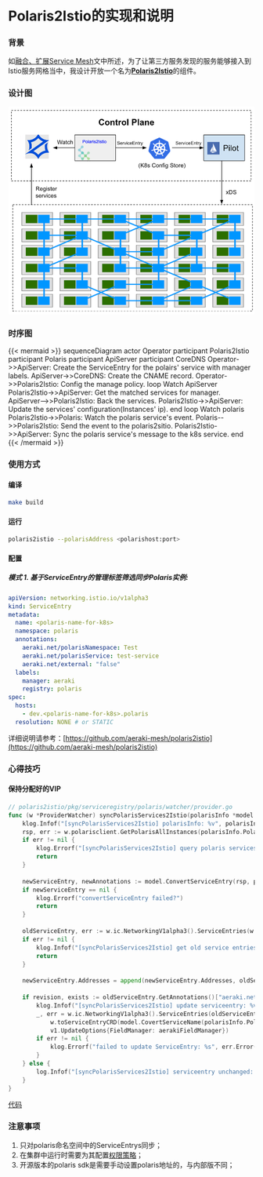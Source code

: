 # Polaris2Istio的实现和说明


### 背景
如[融合、扩展Service Mesh](https://whitefirer.org/posts/2022/08/29/extension-and-expansion-of-service-mesh/)文中所述，为了让第三方服务发现的服务能够接入到Istio服务网格当中，我设计开放一个名为[**Polaris2Istio**](https://github.com/aeraki-mesh/polaris2istio)的组件。

### 设计图
<img src="https://raw.githubusercontent.com/aeraki-mesh/polaris2istio/main/doc/polaris2istio.png"> </img>

### 时序图
{{< mermaid >}}
sequenceDiagram
    actor Operator
    participant Polaris2Istio
    participant Polaris
    participant ApiServer
    participant CoreDNS
    Operator->>ApiServer: Create the ServiceEntry for the polairs' service with manager labels.
    ApiServer->>CoreDNS: Create the CNAME record.
    Operator->>Polaris2Istio: Config the manage policy.
    loop Watch ApiServer
        Polaris2Istio->>ApiServer: Get the matched services for manager.
        ApiServer-->>Polaris2Istio: Back the services.
        Polaris2Istio->>ApiServer:  Update the services' configuration(Instances' ip).
    end
    loop  Watch polaris
        Polaris2Istio->>Polaris: Watch the polaris service's event.
        Polaris-->>Polaris2Istio: Send the event to the polaris2sitio.
        Polaris2Istio->>ApiServer: Sync the polaris service's message to the k8s service.
    end
{{< /mermaid >}}

### 使用方式
#### 编译

```bash
make build
```

#### 运行

```bash
polaris2istio --polarisAddress <polarishost:port>
```

####  配置
##### 模式 1. 基于ServiceEntry的管理标签筛选同步Polaris实例:

```yaml
apiVersion: networking.istio.io/v1alpha3
kind: ServiceEntry
metadata:
  name: <polaris-name-for-k8s>
  namespace: polaris
  annotations:
    aeraki.net/polarisNamespace: Test
    aeraki.net/polarisService: test-service
    aeraki.net/external: "false"
  labels:
    manager: aeraki
    registry: polaris
spec:
  hosts:
    - dev.<polaris-name-for-k8s>.polaris
  resolution: NONE # or STATIC
```
 详细说明请参考：[https://github.com/aeraki-mesh/polaris2istio](https://github.com/aeraki-mesh/polaris2istio)

### 心得技巧
#### 保持分配好的VIP
```go {linenos=table,hl_lines=[22],linenostart=91}
// polaris2istio/pkg/serviceregistry/polaris/watcher/provider.go 
func (w *ProviderWatcher) syncPolarisServices2Istio(polarisInfo *model.PolarisInfo) {
	klog.Infof("[syncPolarisServices2Istio] polarisInfo: %v", polarisInfo)
	rsp, err := w.polarisclient.GetPolarisAllInstances(polarisInfo.PolarisNamespace, polarisInfo.PolarisService)
	if err != nil {
		klog.Errorf("[syncPolarisServices2Istio] query polaris services' instances failed, err: %v", err.Error())
		return
	}

	newServiceEntry, newAnnotations := model.ConvertServiceEntry(rsp, polarisInfo)
	if newServiceEntry == nil {
		klog.Errorf("convertServiceEntry failed?")
		return
	}

	oldServiceEntry, err := w.ic.NetworkingV1alpha3().ServiceEntries(w.configRootNS).Get(context.TODO(), model.CovertServiceName(polarisInfo.PolarisNamespace, polarisInfo.PolarisService), v1.GetOptions{})
	if err != nil {
		klog.Infof("[syncPolarisServices2Istio] get old service entries failed, error: %v", err)
		return
	}

	newServiceEntry.Addresses = append(newServiceEntry.Addresses, oldServiceEntry.Spec.GetAddresses()...)

	if revision, exists := oldServiceEntry.GetAnnotations()["aeraki.net/revision"]; !exists || newAnnotations["aeraki.net/revision"] != revision {
		klog.Infof("[syncPolarisServices2Istio] update serviceentry: %v", newServiceEntry)
		_, err = w.ic.NetworkingV1alpha3().ServiceEntries(oldServiceEntry.Namespace).Update(context.TODO(),
			w.toServiceEntryCRD(model.CovertServiceName(polarisInfo.PolarisNamespace, polarisInfo.PolarisService), newServiceEntry, oldServiceEntry, newAnnotations),
			v1.UpdateOptions{FieldManager: aerakiFieldManager})
		if err != nil {
			klog.Errorf("failed to update ServiceEntry: %s", err.Error())
		}
	} else {
		log.Infof("[syncPolarisServices2Istio] serviceentry unchanged: %v", oldServiceEntry.GetName())
	}
}
```

[代码](https://github.com/aeraki-mesh/polaris2istio/blob/c3a5ad86ab503ba183359a7e141fa3be7a996315/pkg/serviceregistry/polaris/watcher/provider.go#L111)


### 注意事项
 1. 只对polaris命名空间中的ServiceEntrys同步；
 2. 在集群中运行时需要为其配置[权限策略](https://github.com/aeraki-mesh/polaris2istio/blob/main/deploy/prod/rbac.yaml)；
 3. 开源版本的polaris sdk是需要手动设置polaris地址的，与内部版不同；

